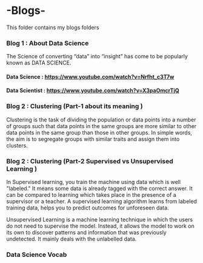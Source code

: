 # -Blogs-

This folder contains my blogs folders 
### Blog 1 : About Data Science 
The Science of converting “data” into “insight” has come to be popularly known as DATA SCIENCE.
#### Data Science : https://www.youtube.com/watch?v=Nrfht_c3T7w
#### Data Scientist :  https://www.youtube.com/watch?v=X3paOmcrTjQ

### Blog 2 : Clustering (Part-1 about its meaning )
Clustering is the task of dividing the population or data points into a number of groups such that data points in the same groups are more similar to other data points in the same group than those in other groups. In simple words, the aim is to segregate groups with similar traits and assign them into clusters.
### Blog 2 : Clustering (Part-2  Supervised vs Unsupervised Learning )
In Supervised learning, you train the machine using data which is well "labeled." It means some data is already tagged with the correct answer. It can be compared to learning which takes place in the presence of a supervisor or a teacher.
A supervised learning algorithm learns from labeled training data, helps you to predict outcomes for unforeseen data.

Unsupervised Learning is a machine learning technique in which the users do not need to supervise the model. Instead, it allows the model to work on its own to discover patterns and information that was previously undetected. It mainly deals with the unlabelled data.

### Data Science Vocab
